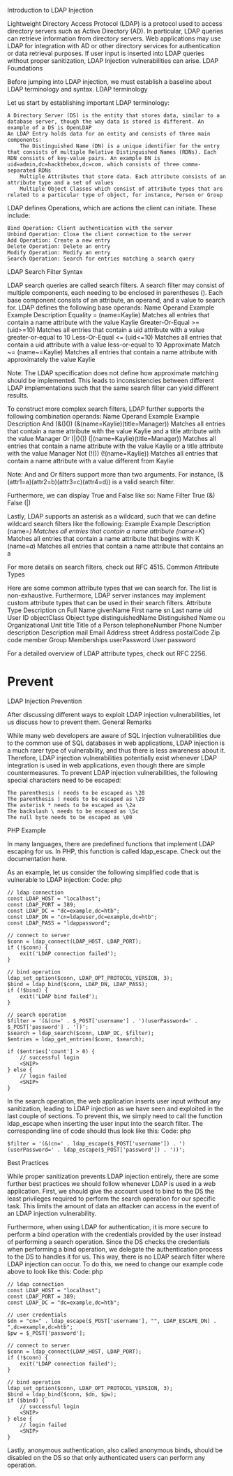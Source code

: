 
Introduction to LDAP Injection

Lightweight Directory Access Protocol (LDAP) is a protocol used to access directory servers such as Active Directory (AD). In particular, LDAP queries can retrieve information from directory servers. Web applications may use LDAP for integration with AD or other directory services for authentication or data retrieval purposes. If user input is inserted into LDAP queries without proper sanitization, LDAP Injection vulnerabilities can arise.
LDAP Foundations

Before jumping into LDAP injection, we must establish a baseline about LDAP terminology and syntax.
LDAP terminology

Let us start by establishing important LDAP terminology:

    A Directory Server (DS) is the entity that stores data, similar to a database server, though the way data is stored is different. An example of a DS is OpenLDAP
    An LDAP Entry holds data for an entity and consists of three main components:
        The Distinguished Name (DN) is a unique identifier for the entry that consists of multiple Relative Distinguished Names (RDNs). Each RDN consists of key-value pairs. An example DN is uid=admin,dc=hackthebox,dc=com, which consists of three comma-separated RDNs
        Multiple Attributes that store data. Each attribute consists of an attribute type and a set of values
        Multiple Object Classes which consist of attribute types that are related to a particular type of object, for instance, Person or Group

LDAP defines Operations, which are actions the client can initiate. These include:

    Bind Operation: Client authentication with the server
    Unbind Operation: Close the client connection to the server
    Add Operation: Create a new entry
    Delete Operation: Delete an entry
    Modify Operation: Modify an entry
    Search Operation: Search for entries matching a search query

LDAP Search Filter Syntax

LDAP search queries are called search filters. A search filter may consist of multiple components, each needing to be enclosed in parentheses (). Each base component consists of an attribute, an operand, and a value to search for. LDAP defines the following base operands:
Name 	Operand 	Example 	Example Description
Equality 	= 	(name=Kaylie) 	Matches all entries that contain a name attribute with the value Kaylie
Greater-Or-Equal 	>= 	(uid>=10) 	Matches all entries that contain a uid attribute with a value greater-or-equal to 10
Less-Or-Equal 	<= 	(uid<=10) 	Matches all entries that contain a uid attribute with a value less-or-equal to 10
Approximate Match 	~= 	(name~=Kaylie) 	Matches all entries that contain a name attribute with approximately the value Kaylie

Note: The LDAP specification does not define how approximate matching should be implemented. This leads to inconsistencies between different LDAP implementations such that the same search filter can yield different results.

To construct more complex search filters, LDAP further supports the following combination operands:
Name 	Operand 	Example 	Example Description
And 	(&()()) 	(&(name=Kaylie)(title=Manager)) 	Matches all entries that contain a name attribute with the value Kaylie and a title attribute with the value Manager
Or 	(|()()) 	(|(name=Kaylie)(title=Manager)) 	Matches all entries that contain a name attribute with the value Kaylie or a title attribute with the value Manager
Not 	(!()) 	(!(name=Kaylie)) 	Matches all entries that contain a name attribute with a value different from Kaylie

Note: And and Or filters support more than two arguments. For instance, (&(attr1=a)(attr2=b)(attr3=c)(attr4=d)) is a valid search filter.

Furthermore, we can display True and False like so:
Name 	Filter
True 	(&)
False 	(|)

Lastly, LDAP supports an asterisk as a wildcard, such that we can define wildcard search filters like the following:
Example 	Example Description
(name=*) 	Matches all entries that contain a name attribute
(name=K*) 	Matches all entries that contain a name attribute that begins with K
(name=*a*) 	Matches all entries that contain a name attribute that contains an a

For more details on search filters, check out RFC 4515.
Common Attribute Types

Here are some common attribute types that we can search for. The list is non-exhaustive. Furthermore, LDAP server instances may implement custom attribute types that can be used in their search filters.
Attribute Type 	Description
cn 	Full Name
givenName 	First name
sn 	Last name
uid 	User ID
objectClass 	Object type
distinguishedName 	Distinguished Name
ou 	Organizational Unit
title 	Title of a Person
telephoneNumber 	Phone Number
description 	Description
mail 	Email Address
street 	Address
postalCode 	Zip code
member 	Group Memberships
userPassword 	User password

For a detailed overview of LDAP attribute types, check out RFC 2256.


# Prevent



LDAP Injection Prevention

After discussing different ways to exploit LDAP injection vulnerabilities, let us discuss how to prevent them.
General Remarks

While many web developers are aware of SQL injection vulnerabilities due to the common use of SQL databases in web applications, LDAP injection is a much rarer type of vulnerability, and thus there is less awareness about it. Therefore, LDAP injection vulnerabilities potentially exist whenever LDAP integration is used in web applications, even though there are simple countermeasures. To prevent LDAP injection vulnerabilities, the following special characters need to be escaped:

    The parenthesis ( needs to be escaped as \28
    The parenthesis ) needs to be escaped as \29
    The asterisk * needs to be escaped as \2a
    The backslash \ needs to be escaped as \5c
    The null byte needs to be escaped as \00

PHP Example

In many languages, there are predefined functions that implement LDAP escaping for us. In PHP, this function is called ldap_escape. Check out the documentation here.

As an example, let us consider the following simplified code that is vulnerable to LDAP injection:
Code: php
```
// ldap connection
const LDAP_HOST = "localhost";
const LDAP_PORT = 389;
const LDAP_DC = "dc=example,dc=htb";
const LDAP_DN = "cn=ldapuser,dc=example,dc=htb";
const LDAP_PASS = "ldappassword";

// connect to server
$conn = ldap_connect(LDAP_HOST, LDAP_PORT);
if (!$conn) {
    exit('LDAP connection failed');
}

// bind operation
ldap_set_option($conn, LDAP_OPT_PROTOCOL_VERSION, 3);
$bind = ldap_bind($conn, LDAP_DN, LDAP_PASS);
if (!$bind) {
    exit('LDAP bind failed');
}

// search operation
$filter = '(&(cn=' . $_POST['username'] . ')(userPassword=' . $_POST['password'] . '))';
$search = ldap_search($conn, LDAP_DC, $filter);
$entries = ldap_get_entries($conn, $search);

if ($entries['count'] > 0) {
    // successful login
    <SNIP>
} else {
    // login failed
    <SNIP>
}
```
In the search operation, the web application inserts user input without any sanitization, leading to LDAP injection as we have seen and exploited in the last couple of sections. To prevent this, we simply need to call the function ldap_escape when inserting the user input into the search filter. The corresponding line of code should thus look like this:
Code: php
```
$filter = '(&(cn=' . ldap_escape($_POST['username']) . ')(userPassword=' . ldap_escape($_POST['password']) . '))';
```
Best Practices

While proper sanitization prevents LDAP injection entirely, there are some further best practices we should follow whenever LDAP is used in a web application. First, we should give the account used to bind to the DS the least privileges required to perform the search operation for our specific task. This limits the amount of data an attacker can access in the event of an LDAP injection vulnerability.

Furthermore, when using LDAP for authentication, it is more secure to perform a bind operation with the credentials provided by the user instead of performing a search operation. Since the DS checks the credentials when performing a bind operation, we delegate the authentication process to the DS to handles it for us. This way, there is no LDAP search filter where LDAP injection can occur. To do this, we need to change our example code above to look like this:
Code: php
```
// ldap connection
const LDAP_HOST = "localhost";
const LDAP_PORT = 389;
const LDAP_DC = "dc=example,dc=htb";

// user credentials
$dn = "cn=" . ldap_escape($_POST['username'], "", LDAP_ESCAPE_DN) . ",dc=example,dc=htb";
$pw = $_POST['password'];

// connect to server
$conn = ldap_connect(LDAP_HOST, LDAP_PORT);
if (!$conn) {
    exit('LDAP connection failed');
}

// bind operation
ldap_set_option($conn, LDAP_OPT_PROTOCOL_VERSION, 3);
$bind = ldap_bind($conn, $dn, $pw);
if ($bind) {
    // successful login
    <SNIP>
} else {
    // login failed
    <SNIP>
}
```

Lastly, anonymous authentication, also called anonymous binds, should be disabled on the DS so that only authenticated users can perform any operation.


